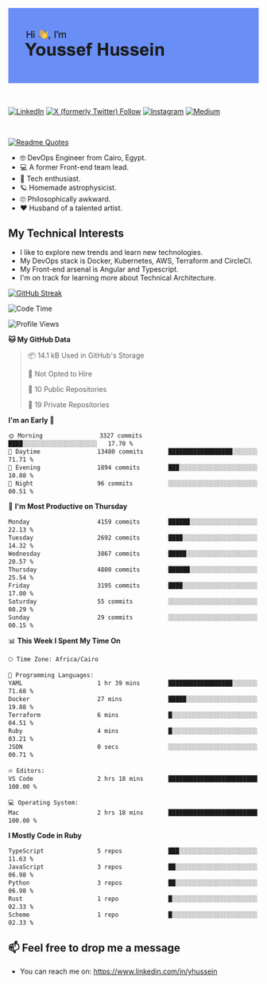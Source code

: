 [![Youssef's GitHub Banner](./assets/youssef-hussein.png)](https://github.com/yorki404)

</br>

[![LinkedIn](https://img.shields.io/badge/linkedin-%230077B5.svg?style=for-the-badge&logo=linkedin&logoColor=white)](https://www.linkedin.com/in/yhussein/)
[![X (formerly Twitter) Follow](https://img.shields.io/twitter/follow/devqik_?style=for-the-badge&logo=X&logoColor=White&labelColor=White)](https://twitter.com/devqik_)
[![Instagram](https://img.shields.io/badge/devqik-E4405F?style=for-the-badge&logo=Instagram&logoColor=white)](https://instagram.com/devqik)
[![Medium](https://img.shields.io/badge/Medium-12100E?style=for-the-badge&logo=medium&logoColor=white)](https://medium.com/@devqik)

</br>

[![Readme Quotes](https://quotes-github-readme.vercel.app/api?type=horizontal&theme=dark)](https://github.com/piyushsuthar/github-readme-quotes)

- :nerd_face: DevOps Engineer from Cairo, Egypt.
- :computer: A former Front-end team lead.
- :satellite: Tech enthusiast.
- :ringed_planet: Homemade astrophysicist.
- :roll_eyes: Philosophically awkward.
- :heart: Husband of a talented artist.

## My Technical Interests

- I like to explore new trends and learn new technologies.
- My DevOps stack is Docker, Kubernetes, AWS, Terraform and CircleCI.
- My Front-end arsenal is Angular and Typescript.
- I'm on track for learning more about Technical Architecture.

[![GitHub Streak](https://streak-stats.demolab.com/?user=devqik&theme=dark)](https://git.io/streak-stats)

<!--START_SECTION:waka-->
![Code Time](http://img.shields.io/badge/Code%20Time-816%20hrs%2015%20mins-blue)

![Profile Views](http://img.shields.io/badge/Profile%20Views-0-blue)

**🐱 My GitHub Data** 

> 📦 14.1 kB Used in GitHub's Storage 
 > 
> 🚫 Not Opted to Hire
 > 
> 📜 10 Public Repositories 
 > 
> 🔑 19 Private Repositories 
 > 
**I'm an Early 🐤** 

```text
🌞 Morning                3327 commits        ████░░░░░░░░░░░░░░░░░░░░░   17.70 % 
🌆 Daytime                13480 commits       ██████████████████░░░░░░░   71.71 % 
🌃 Evening                1894 commits        ███░░░░░░░░░░░░░░░░░░░░░░   10.08 % 
🌙 Night                  96 commits          ░░░░░░░░░░░░░░░░░░░░░░░░░   00.51 % 
```
📅 **I'm Most Productive on Thursday** 

```text
Monday                   4159 commits        ██████░░░░░░░░░░░░░░░░░░░   22.13 % 
Tuesday                  2692 commits        ████░░░░░░░░░░░░░░░░░░░░░   14.32 % 
Wednesday                3867 commits        █████░░░░░░░░░░░░░░░░░░░░   20.57 % 
Thursday                 4800 commits        ██████░░░░░░░░░░░░░░░░░░░   25.54 % 
Friday                   3195 commits        ████░░░░░░░░░░░░░░░░░░░░░   17.00 % 
Saturday                 55 commits          ░░░░░░░░░░░░░░░░░░░░░░░░░   00.29 % 
Sunday                   29 commits          ░░░░░░░░░░░░░░░░░░░░░░░░░   00.15 % 
```


📊 **This Week I Spent My Time On** 

```text
🕑︎ Time Zone: Africa/Cairo

💬 Programming Languages: 
YAML                     1 hr 39 mins        ██████████████████░░░░░░░   71.68 % 
Docker                   27 mins             █████░░░░░░░░░░░░░░░░░░░░   19.88 % 
Terraform                6 mins              █░░░░░░░░░░░░░░░░░░░░░░░░   04.51 % 
Ruby                     4 mins              █░░░░░░░░░░░░░░░░░░░░░░░░   03.21 % 
JSON                     0 secs              ░░░░░░░░░░░░░░░░░░░░░░░░░   00.71 % 

🔥 Editors: 
VS Code                  2 hrs 18 mins       █████████████████████████   100.00 % 

💻 Operating System: 
Mac                      2 hrs 18 mins       █████████████████████████   100.00 % 
```

**I Mostly Code in Ruby** 

```text
TypeScript               5 repos             ███░░░░░░░░░░░░░░░░░░░░░░   11.63 % 
JavaScript               3 repos             ██░░░░░░░░░░░░░░░░░░░░░░░   06.98 % 
Python                   3 repos             ██░░░░░░░░░░░░░░░░░░░░░░░   06.98 % 
Rust                     1 repo              █░░░░░░░░░░░░░░░░░░░░░░░░   02.33 % 
Scheme                   1 repo              █░░░░░░░░░░░░░░░░░░░░░░░░   02.33 % 
```




<!--END_SECTION:waka-->

## 📫 Feel free to drop me a message
- You can reach me on: https://www.linkedin.com/in/yhussein
